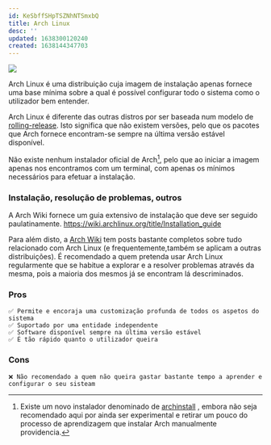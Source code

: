 ```yaml
---
id: KeSbffSHpTSZNhNTSmxbQ
title: Arch Linux
desc: ''
updated: 1638300120240
created: 1638144347703
---
```


![](https://archlinux.org/static/logos/archlinux-logo-light-90dpi.d36c53534a2b.png)

Arch Linux é uma distribuição cuja imagem de instalação apenas fornece uma base mínima sobre a qual é possível configurar todo o sistema como o utilizador bem entender. 

Arch Linux é diferente das outras distros por ser baseada num modelo de [rolling-release](https://en.wikipedia.org/wiki/Rolling_release). Isto significa que não existem versões, pelo que os pacotes que Arch fornece encontram-se sempre na última versão estável disponível.

Não existe nenhum instalador oficial de Arch[^1], pelo que ao iniciar a imagem apenas nos encontramos com um terminal, com apenas os mínimos necessários para efetuar a instalação.

### Instalação, resolução de problemas, outros
A Arch Wiki fornece um guia extensivo de instalação que deve ser seguido paulatinamente. https://wiki.archlinux.org/title/Installation_guide

Para além disto, a [Arch Wiki](https://wiki.archlinux.org/title/Frequently_asked_questions) tem posts bastante completos sobre tudo relacionado com Arch Linux (e frequentemente,também se aplicam a outras distribuições). É recomendado a quem pretenda usar Arch Linux regularmente que se habitue a explorar e a resolver problemas através da mesma, pois a maioria dos mesmos já se encontram lá descriminados.


### Pros
    ✅ Permite e encoraja uma customização profunda de todos os aspetos do sistema
    ✅ Suportado por uma entidade independente
    ✅ Software disponível sempre na última versão estável
    ✅ É tão rápido quanto o utilizador queira

### Cons
    ❌ Não recomendado a quem não queira gastar bastante tempo a aprender e configurar o seu sisteam



[^1]: Existe um novo instalador denominado de [archinstall](https://wiki.archlinux.org/title/Archinstall) , embora não seja recomendado aqui por ainda ser experimental e retirar um pouco do processo de aprendizagem que instalar Arch manualmente providencia.

